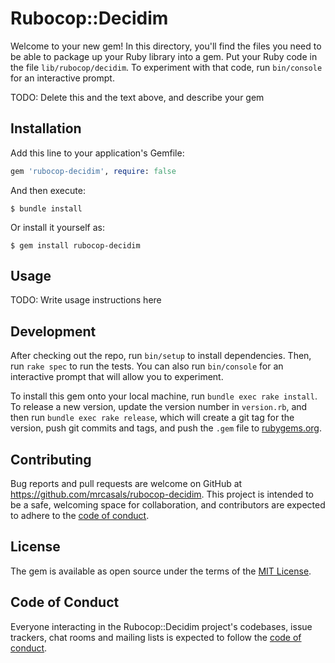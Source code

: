 # Rubocop::Decidim

Welcome to your new gem! In this directory, you'll find the files you need to be able to package up your Ruby library into a gem. Put your Ruby code in the file `lib/rubocop/decidim`. To experiment with that code, run `bin/console` for an interactive prompt.

TODO: Delete this and the text above, and describe your gem

## Installation

Add this line to your application's Gemfile:

```ruby
gem 'rubocop-decidim', require: false
```

And then execute:

    $ bundle install

Or install it yourself as:

    $ gem install rubocop-decidim

## Usage

TODO: Write usage instructions here

## Development

After checking out the repo, run `bin/setup` to install dependencies. Then, run `rake spec` to run the tests. You can also run `bin/console` for an interactive prompt that will allow you to experiment.

To install this gem onto your local machine, run `bundle exec rake install`. To release a new version, update the version number in `version.rb`, and then run `bundle exec rake release`, which will create a git tag for the version, push git commits and tags, and push the `.gem` file to [rubygems.org](https://rubygems.org).

## Contributing

Bug reports and pull requests are welcome on GitHub at https://github.com/mrcasals/rubocop-decidim. This project is intended to be a safe, welcoming space for collaboration, and contributors are expected to adhere to the [code of conduct](https://github.com/mrcasals/rubocop-decidim/blob/master/CODE_OF_CONDUCT.md).


## License

The gem is available as open source under the terms of the [MIT License](https://opensource.org/licenses/MIT).

## Code of Conduct

Everyone interacting in the Rubocop::Decidim project's codebases, issue trackers, chat rooms and mailing lists is expected to follow the [code of conduct](https://github.com/mrcasals/rubocop-decidim/blob/master/CODE_OF_CONDUCT.md).
